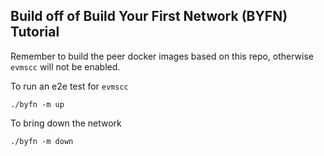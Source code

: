## Build off of Build Your First Network (BYFN) Tutorial

Remember to build the peer docker images based on this repo, otherwise `evmscc` will not be enabled.

To run an e2e test for `evmscc`
```
./byfn -m up
```

To bring down the network
```
./byfn -m down
```

